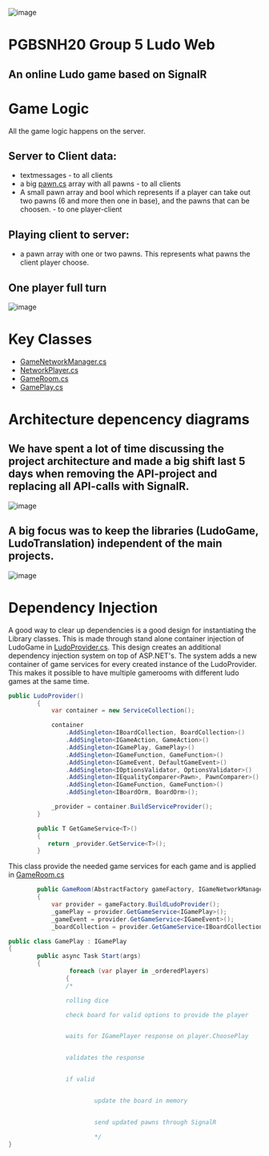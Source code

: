 ![image](https://user-images.githubusercontent.com/63591629/120205672-84f51000-c22a-11eb-9017-f352cc1a798f.png)

# PGBSNH20 Group 5 Ludo Web
## An online Ludo game based on SignalR

# Game Logic
All the game logic happens on the server.
## Server to Client data:
- textmessages - to all clients
- a big [pawn.cs](https://github.com/PGBSNH20/ludo-v2-group-g5_albin-robin/blob/main/Source/LudoGame/GameEngine/Classes/Pawn.cs) array with all pawns - to all clients
- A small pawn array and bool which represents if a player can take out two pawns (6 and more then one in base), and the pawns that can be choosen. - to one player-client
## Playing client to server:
- a pawn array with one or two pawns. This represents what pawns the client player choose.
## One player full turn
![image](https://user-images.githubusercontent.com/63591629/120044458-2fdcb280-c00e-11eb-907d-2468e1eb94c2.png)

# Key Classes
- [GameNetworkManager.cs](https://github.com/PGBSNH20/ludo-v2-group-g5_albin-robin/blob/main/Source/LudoWeb/GameClasses/GameNetworkManager.cs)
- [NetworkPlayer.cs](https://github.com/PGBSNH20/ludo-v2-group-g5_albin-robin/blob/main/Source/LudoWeb/GameClasses/NetworkPlayer.cs)
- [GameRoom.cs](https://github.com/PGBSNH20/ludo-v2-group-g5_albin-robin/blob/main/Source/LudoWeb/GameClasses/GameRoom.cs)
- [GamePlay.cs](https://github.com/PGBSNH20/ludo-v2-group-g5_albin-robin/blob/main/Source/LudoGame/GameEngine/Classes/GamePlay.cs)
# Architecture depencency diagrams
## We have spent a lot of time discussing the project architecture and made a big shift last 5 days when removing the API-project and replacing all API-calls with SignalR.
![image](https://user-images.githubusercontent.com/63591629/120038766-0dde3280-c004-11eb-9ae9-acc219e9d768.png)
## A big focus was to keep the libraries (LudoGame, LudoTranslation) independent of the main projects.
![image](https://user-images.githubusercontent.com/63591629/120039244-dae86e80-c004-11eb-8ce8-41c00366694f.png)

# Dependency Injection
A good way to clear up dependencies is a good design for instantiating the Library classes. This is made through stand alone container injection of LudoGame in [LudoProvider.cs](https://github.com/PGBSNH20/ludo-v2-group-g5_albin-robin/blob/main/Source/LudoGame/GameEngine/Configuration/LudoProvider.cs).
This design creates an additional dependency injection system on top of ASP.NET's. The system adds a new container of game services for every created instance of the LudoProvider. This makes it possible to have multiple gamerooms with different ludo games at the same time.
```csharp
public LudoProvider()
        {
            var container = new ServiceCollection();

            container
                .AddSingleton<IBoardCollection, BoardCollection>()
                .AddSingleton<IGameAction, GameAction>()
                .AddSingleton<IGamePlay, GamePlay>()
                .AddSingleton<IGameFunction, GameFunction>()
                .AddSingleton<IGameEvent, DefaultGameEvent>()
                .AddSingleton<IOptionsValidator, OptionsValidator>()
                .AddSingleton<IEqualityComparer<Pawn>, PawnComparer>()
                .AddSingleton<IGameFunction, GameFunction>()
                .AddSingleton<IBoardOrm, BoardOrm>();

            _provider = container.BuildServiceProvider();
        }

        public T GetGameService<T>()
        {
           return _provider.GetService<T>();
        }
```
This class provide the needed game services for each game and is applied in [GameRoom.cs](https://github.com/PGBSNH20/ludo-v2-group-g5_albin-robin/blob/main/Source/LudoWeb/GameClasses/GameRoom.cs)
```csharp
        public GameRoom(AbstractFactory gameFactory, IGameNetworkManager manager, string gameId, LudoNetworkFactory factory)
        {
            var provider = gameFactory.BuildLudoProvider();
            _gamePlay = provider.GetGameService<IGamePlay>();
            _gameEvent = provider.GetGameService<IGameEvent>();
            _boardCollection = provider.GetGameService<IBoardCollection>();
```
```csharp
public class GamePlay : IGamePlay
{
        public async Task Start(args)
        {
                 foreach (var player in _orderedPlayers)
                {
                /*

                rolling dice

                check board for valid options to provide the player


                waits for IGamePlayer response on player.ChoosePlay


                validates the response


                if valid


                        update the board in memory


                        send updated pawns through SignalR

                        */
}
```
